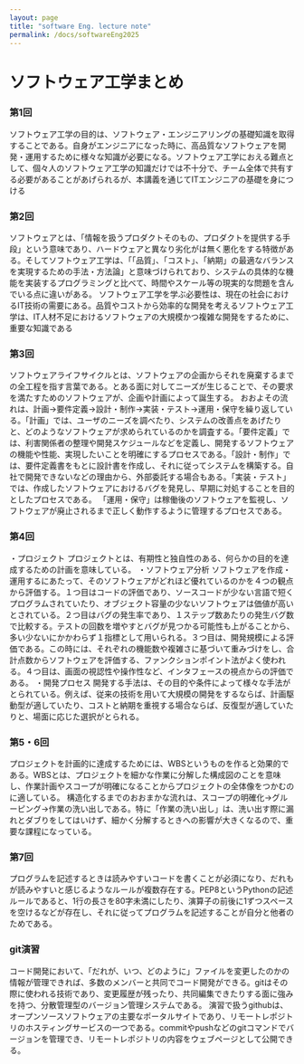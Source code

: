 ```yaml
---
layout: page
title: "software Eng. lecture note"
permalink: /docs/softwareEng2025
---
```


# ソフトウェア工学まとめ

### 第1回
ソフトウェア工学の目的は、ソフトウェア・エンジニアリングの基礎知識を取得することである。自身がエンジニアになった時に、高品質なソフトウェアを開発・運用するために様々な知識が必要になる。ソフトウェア工学におえる難点として、個々人のソフトウェア工学の知識だけでは不十分で、チーム全体で共有する必要があることがあげられるが、本講義を通じてITエンジニアの基礎を身につける

### 第2回
ソフトウェアとは、「情報を扱うプロダクトそのもの、プロダクトを提供する手段」という意味であり、ハードウェアと異なり劣化がは無く悪化をする特徴がある。そしてソフトウェア工学は、「「品質」、「コスト」、「納期」の最適なバランスを実現するための手法・方法論」と意味づけられており、システムの具体的な機能を実装するプログラミングと比べて、時間やスケール等の現実的な問題を含んでいる点に違いがある。
ソフトウェア工学を学ぶ必要性は、現在の社会におけるIT技術の需要にある。品質やコストから効率的な開発を考えるソフトウェア工学は、IT人材不足におけるソフトウェアの大規模かつ複雑な開発をするために、重要な知識である

### 第3回
ソフトウェアライフサイクルとは、ソフトウェアの企画からそれを廃棄するまでの全工程を指す言葉である。とある面に対してニーズが生じることで、その要求を満たすためのソフトウェアが、企画や計画によって誕生する。
おおよその流れは、計画→要件定義→設計・制作→実装・テスト→運用・保守を繰り返している。「計画」では、ユーザのニーズを調べたり、システムの改善点をあげたりと、どのようなソフトウェアが求められているのかを調査する。「要件定義」では、利害関係者の整理や開発スケジュールなどを定義し、開発するソフトウェアの機能や性能、実現したいことを明確にするプロセスである。「設計・制作」では、要件定義書をもとに設計書を作成し、それに従ってシステムを構築する。自社で開発できないなどの理由から、外部委託する場合もある。「実装・テスト」では、作成したソフトウェアにおけるバグを発見し、早期に対処することを目的としたプロセスである。
「運用・保守」は稼働後のソフトウェアを監視し、ソフトウェアが廃止されるまで正しく動作するように管理するプロセスである。

### 第4回
・プロジェクト
プロジェクトとは、有期性と独自性のある、何らかの目的を達成するための計画を意味している。
・ソフトウェア分析
ソフトウェアを作成・運用するにあたって、そのソフトウェアがどれほど優れているのかを４つの観点から評価する。１つ目はコードの評価であり、ソースコードが少ない言語で短くプログラムされていたり、オブジェクト容量の少ないソフトウェアは価値が高いとされている。２つ目はバグの発生率であり、１ステップ数あたりの発生バグ数で比較する。テストの回数を増やすとバグが見つかる可能性も上がることから、多い少ないにかかわらず１指標として用いられる。３つ目は、開発規模による評価である。この時には、それぞれの機能数や複雑さに基づいて重みづけをし、合計点数からソフトウェアを評価する、ファンクションポイント法がよく使われる。４つ目は、画面の視認性や操作性など、インタフェースの視点からの評価である。
・開発プロセス
開発する手法は、その目的や条件によって様々な手法がとられている。例えば、従来の技術を用いて大規模の開発をするならば、計画駆動型が適していたり、コストと納期を重視する場合ならば、反復型が適していたりと、場面に応じた選択がとられる。

### 第5・6回
プロジェクトを計画的に達成するためには、WBSというものを作ると効果的である。WBSとは、プロジェクトを細かな作業に分解した構成図のことを意味し、作業計画やスコープが明確になることからプロジェクトの全体像をつかむのに適している。
構造化するまでのおおまかな流れは、スコープの明確化→グルーピング→作業の洗い出しである。特に「作業の洗い出し」は、洗い出す際に漏れとダブりをしてはいけず、細かく分解するときへの影響が大きくなるので、重要な課程になっている。

### 第7回
プログラムを記述するときは読みやすいコードを書くことが必須になり、だれもが読みやすいと感じるようなルールが複数存在する。PEP8というPythonの記述ルールであると、1行の長さを80字未満にしたり、演算子の前後に1ずつスペースを空けるなどが存在し、それに従ってプログラムを記述することが自分と他者のためである。

### git演習
コード開発において、「だれが、いつ、どのように」ファイルを変更したのかの情報が管理できれば、多数のメンバーと共同でコード開発ができる。gitはその際に使われる技術であり、変更履歴が残ったり、共同編集できたりする面に強みを持つ、分散管理型のバージョン管理システムである。
演習で扱うgithubは、オープンソースソフトウェアの主要なポータルサイトであり、リモートレポジトリのホスティングサービスの一つである。commitやpushなどのgitコマンドでバージョンを管理でき、リモートレポジトリの内容をウェブページとして公開できる。